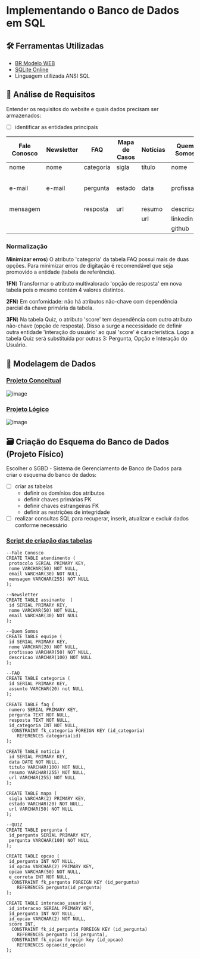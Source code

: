 
# Implementando o Banco de Dados em SQL
## 🛠 Ferramentas Utilizadas
* [BR Modelo WEB](https://app.brmodeloweb.com/#!/main)
* [SQLite Online](https://sqliteonline.com)
* Linguagem utilizada ANSI SQL
## 📝 Análise de Requisitos
Entender os requisitos do website e quais dados precisam ser armazenados:
- [ ] identificar as entidades principais

| Fale Conosco | Newsletter | FAQ       | Mapa de Casos | Notícias | Quem Somos   | Quiz                  |
| ------------ | ---------- | ----------| ------------- | -------- | ------------ | --------------------- |
| nome         | nome       | categoria | sigla         | título   | nome         | pergunta              |
| e-mail       | e-mail     | pergunta  | estado        | data     | profissao    | 4 opções de resposta  |
| mensagem     |            | resposta  | url           | resumo   | descricao    | score                 |
|              |            |           |               | url      | linkedin     |                       |
|              |            |           |               |          | github       |                       |

### Normalização
**Minimizar erros**) O atributo 'categoria' da tabela FAQ possui mais de duas opções. Para minimizar erros de digitação é recomendável que seja promovido a entidade (tabela de referência).

**1FN**) Transformar o atributo multivalorado 'opção de resposta' em nova tabela pois o mesmo contém 4 valores distintos.
  
**2FN**) Em confomidade: não há atributos não-chave com dependência parcial da chave primária da tabela.
  
**3FN**) Na tabela Quiz, o atributo 'score' tem dependência com outro atributo não-chave (opção de resposta). Disso a surge a necessidade de definir outra entidade 'interação do usuário' ao qual 'score' é característica. Logo a tabela Quiz será substituída por outras 3: Pergunta, Opção e Interação do Usuário.

## 🧩 Modelagem de Dados
### [Projeto Conceitual](https://app.brmodeloweb.com/#!/publicview/6645e4209c4fbe1c0ef2029d)
![image](https://github.com/LariVital/PDI-DengueNews/assets/142796669/fe6743a2-4c61-4b50-a72e-99ac0c83cd30)
### [Projeto Lógico](https://app.brmodeloweb.com/#!/publicview/66460f2b9c4fbe1c0ef21e1c)
![image](https://github.com/LariVital/PDI-DengueNews/assets/142796669/4cce42c2-5a9d-4b13-b804-15fcb90e4314)
## 🗃 Criação do Esquema do Banco de Dados (Projeto Físico) 
Escolher o SGBD - Sistema de Gerenciamento de Banco de Dados para criar o esquema do banco de dados:
- [ ] criar as tabelas
  * definir os domínios dos atributos
  * definir chaves primárias PK
  * definir chaves estrangeiras FK
  * definir as restrições de integridade
- [ ] realizar consultas SQL para recuperar, inserir, atualizar e excluir dados conforme necessário
### [Script de criação das tabelas](https://github.com/LariVital/PDI-DengueNews/tree/main/banco-dados/criar_tabelas.sql)
```
--Fale Conosco
CREATE TABLE atendimento ( 
 protocolo SERIAL PRIMARY KEY,  
 nome VARCHAR(50) NOT NULL,  
 email VARCHAR(30) NOT NULL,  
 mensagem VARCHAR(255) NOT NULL
); 

--Newsletter
CREATE TABLE assinante  ( 
 id SERIAL PRIMARY KEY,  
 nome VARCHAR(50) NOT NULL,  
 email VARCHAR(30) NOT NULL 
); 

--Quem Somos
CREATE TABLE equipe (  
 id SERIAL PRIMARY KEY,
 nome VARCHAR(20) NOT NULL,
 profissao VARCHAR(50) NOT NULL, 
 descricao VARCHAR(100) NOT NULL 
); 

--FAQ
CREATE TABLE categoria ( 
 id SERIAL PRIMARY KEY,  
 assunto VARCHAR(20) not NULL
); 

CREATE TABLE faq ( 
 numero SERIAL PRIMARY KEY,  
 pergunta TEXT NOT NULL,  
 resposta TEXT NOT NULL,  
 id_categoria INT NOT NULL,
  CONSTRAINT fk_categoria FOREIGN KEY (id_categoria)
  	REFERENCES categoria(id)
); 

CREATE TABLE noticia ( 
 id SERIAL PRIMARY KEY,  
 data DATE NOT NULL,  
 titulo VARCHAR(100) NOT NULL,  
 resumo VARCHAR(255) NOT NULL,  
 url VARCHAR(255) NOT NULL  
); 

CREATE TABLE mapa ( 
 sigla VARCHAR(2) PRIMARY KEY,  
 estado VARCHAR(20) NOT NULL, 
 url VARCHAR(50) NOT NULL 
); 

--QUIZ
CREATE TABLE pergunta ( 
 id_pergunta SERIAL PRIMARY KEY,  
 pergunta VARCHAR(100) NOT NULL
); 

CREATE TABLE opcao ( 
 id_pergunta INT NOT NULL, 
 id_opcao VARCHAR(2) PRIMARY KEY,  
 opcao VARCHAR(50) NOT NULL,  
 e_correta INT NOT NULL,
  CONSTRAINT fk_pergunta FOREIGN KEY (id_pergunta)
  	REFERENCES pergunta(id_pergunta)
); 

CREATE TABLE interacao_usuario ( 
 id_interacao SERIAL PRIMARY KEY,  
 id_pergunta INT NOT NULL,  
 id_opcao VARCHAR(2) NOT NULL,
 score INT,
  CONSTRAINT fk_id_pergunta FOREIGN KEY (id_pergunta)
  	REFERENCES pergunta (id_pergunta),
  CONSTRAINT fk_opcao foreign key (id_opcao)
  	REFERENCES opcao(id_opcao)
); 

```
